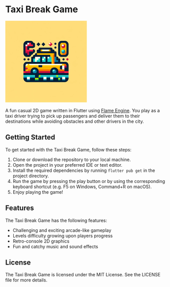 # Taxi Break Game
![](assets/app-icon-small.png)

A fun casual 2D game written in Flutter using [Flame Engine](https://flame-engine.org). 
You play as a taxi driver trying to pick up passengers and deliver them to their destinations while avoiding obstacles and other drivers in the city.

## Getting Started
To get started with the Taxi Break Game, follow these steps:
1. Clone or download the repository to your local machine.
2. Open the project in your preferred IDE or text editor.
3. Install the required dependencies by running `flutter pub get` in the project directory.
4. Run the game by pressing the play button or by using the corresponding keyboard shortcut (e.g. F5 on Windows, Command+R on macOS).
5. Enjoy playing the game!


## Features
The Taxi Break Game has the following features:
- Challenging and exciting arcade-like gameplay
- Levels difficulty growing upon players progress
- Retro-console 2D graphics
- Fun and catchy music and sound effects

## License
The Taxi Break Game is licensed under the MIT License. See the LICENSE file for more details.
